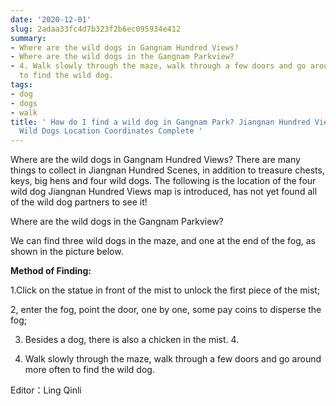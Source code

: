 ```yaml
---
date: '2020-12-01'
slug: 2adaa33fc4d7b323f2b6ec095934e412
summary:
- Where are the wild dogs in Gangnam Hundred Views?
- Where are the wild dogs in the Gangnam Parkview?
- 4. Walk slowly through the maze, walk through a few doors and go around more often
  to find the wild dog.
tags:
- dog
- dogs
- walk
title: ' How do I find a wild dog in Gangnam Park? Jiangnan Hundred Views Map of 4
  Wild Dogs Location Coordinates Complete '
---
```


 Where are the wild dogs in Gangnam Hundred Views? There are many things to collect in Jiangnan Hundred Scenes, in addition to treasure chests, keys, big hens and four wild dogs. The following is the location of the four wild dog Jiangnan Hundred Views map is introduced, has not yet found all of the wild dog partners to see it!

Where are the wild dogs in the Gangnam Parkview?

We can find three wild dogs in the maze, and one at the end of the fog, as shown in the picture below.

**Method of Finding:**

1.Click on the statue in front of the mist to unlock the first piece of the mist;

2, enter the fog, point the door, one by one, some pay coins to disperse the fog;

3. Besides a dog, there is also a chicken in the mist. 4.

4. Walk slowly through the maze, walk through a few doors and go around more often to find the wild dog.

Editor：Ling Qinli

 
        